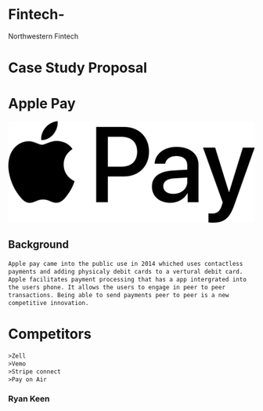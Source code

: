 # Fintech-
Northwestern Fintech
# Case Study Proposal 
# Apple Pay 
![alt text](ApplePay.png)
## Background 
    Apple pay came into the public use in 2014 whiched uses contactless payments and adding physicaly debit cards to a vertural debit card. Apple facilitates payment processing that has a app intergrated into the users phone. It allows the users to engage in peer to peer transactions. Being able to send payments peer to peer is a new competitive innovation.
    
# Competitors 
    
    >Zell 
    >Vemo
    >Stripe connect
    >Pay on Air
    
### Ryan Keen
